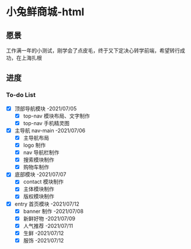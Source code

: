 # 小兔鲜商城-html

## 愿景

工作满一年的小测试，刚学会了点皮毛，终于又下定决心转学前端，希望转行成功，在上海扎根

## 进度

### To-do List

-   [x] 顶部导航模块 -2021/07/05
    -   [x] top-nav 模块布局、文字制作
    -   [x] top-nav 手机精灵图
-   [x] 主导航 nav-main -2021/07/06
    -   [x] 主导航布局
    -   [x] logo 制作
    -   [x] nav 导航栏制作
    -   [x] 搜索模块制作
    -   [x] 购物车制作
-   [x] 底部模块 -2021/07/07
    -   [x] contact 模块制作
    -   [x] 主体模块制作
    -   [x] 版权模块制作
-   [x] entry 首页模块 -2021/07/12
    -   [x] banner 制作 -2021/07/08
    -   [x] 新鲜好物 -2021/07/09
    -   [x] 人气推荐 -2021/07/11
    -   [x] 生鲜 -2021/07/12
    -   [x] 服饰 -2021/07/12

